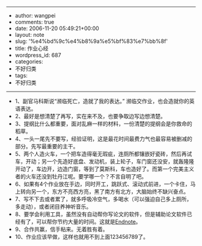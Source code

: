 - --
- author: wangpei
- comments: true
- date: 2006-11-20 05:49:21+00:00
- layout: note
- slug: '%e4%bd%9c%e4%b8%9a%e5%bf%83%e7%bb%8f'
- title: 作业心经
- wordpress_id: 687
- categories:
- 不好归类
- tags:
- 不好归类
- --
- 1、副官马科斯说“濒临死亡，造就了我的表达。” 濒临交作业，也会造就你的英语表达。
- 2、最好是想清楚了再写，实在来不及，也要争取边写边想清楚。
- 3、提纲比什么都重要，面对乱麻一样的材料，一份清楚的提纲会是你救命的稻草。
- 4、一头一尾先不要写，经验证明，这是最花时间最费力气也最容易被删减的部分。先写最重要的主干。
- 5、两个人造火车，一个把车造得毫无瑕疵，连厕所都镶嵌好瓷砖，然后再试车，开动；另一个先造好底盘、发动机，装上轮子，车门窗还没安，就轰隆隆开动了，车边开，边造门窗，等到了莫斯科，车也造好了。而第一个完美主义者的火车还没到牡丹江呢。要学哪一个？不言自明了吧。
- 6、如果有4个作业放在手边，同时开工，跳跃式、滚动式前进，一个卡住，马上转向另一个，东方不亮西方亮，黑了南方有北方，大脑始终不缺兴奋点。
- 7、写不下去或者累了，就多呼吸冷空气，多喝水（可以强迫自己多上厕所，多走动），或者闭目养神听音乐。
- 8、要学会利用工具，虽然没有自动帮你写论文的软件，但是辅助论文软件已经有了，可以帮你节约大量的时间。这就是[Endnote](http://www.fixdown.com/soft/19991.asp)。
- 9、合作共赢，信手粘来。无着胜有着。
- 10、作业应该早做，这样也就用不到上面123456789了。
